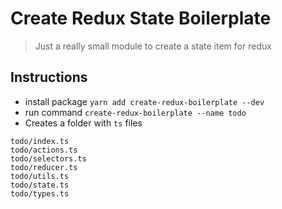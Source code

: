 # Create Redux State Boilerplate
> Just a really small module to create a state item for redux

## Instructions
* install package `yarn add create-redux-boilerplate --dev`
* run command `create-redux-boilerplate --name todo`
* Creates a folder with `ts` files
```
todo/index.ts
todo/actions.ts
todo/selectors.ts
todo/reducer.ts
todo/utils.ts
todo/state.ts
todo/types.ts
```
